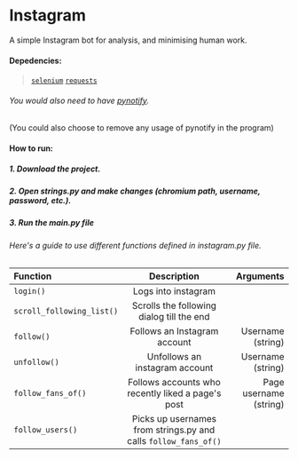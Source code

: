 # Instagram
A simple Instagram bot for analysis, and minimising human work.

#### Depedencies:
> [`selenium`](https://www.seleniumhq.org/)
> [`requests`](http://docs.python-requests.org/en/master/)

###### You would also need to have [pynotify](https://github.com/adarshpunj/pynotify).
(You could also choose to remove any usage of pynotify in the program)

#### How to run:
##### 1. Download the project.
##### 2. Open strings.py and make changes (chromium path, username, password, etc.).
##### 3. Run the main.py file

###### Here's a guide to use different functions defined in instagram.py file.

| Function | Description | Arguments |
| :---         |     :---:      |          ---: |
| `login()`   |Logs into instagram     |    |
| `scroll_following_list()`     |Scrolls the following dialog till the end      |      |
| `follow()`   | Follows an Instagram account     | Username (string)|
| `unfollow()`   | Unfollows an instagram account  |Username (string)  |
| `follow_fans_of()`   | Follows accounts who recently liked a page's post     |Page username (string) |
| `follow_users()`   | Picks up usernames from strings.py and calls `follow_fans_of()`|    |
